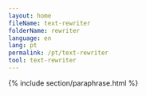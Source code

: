 ```yaml
---
layout: home
fileName: text-rewriter
folderName: rewriter
language: en
lang: pt
permalink: /pt/text-rewriter
tool: text-rewriter
---
```

{% include section/paraphrase.html %}
